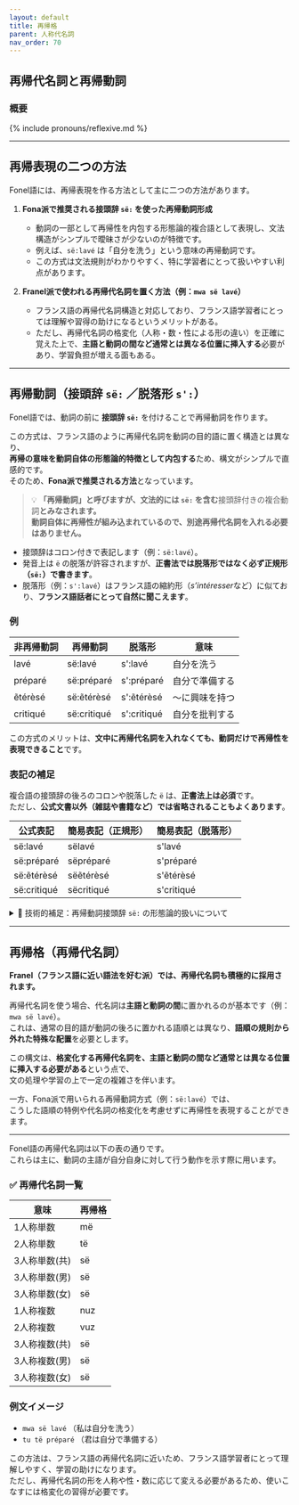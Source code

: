 ```yaml
---
layout: default
title: 再帰格
parent: 人称代名詞
nav_order: 70
---
```


## 再帰代名詞と再帰動詞

### 概要

{% include pronouns/reflexive.md %}

---

## 再帰表現の二つの方法

Fonel語には、再帰表現を作る方法として主に二つの方法があります。

1. **Fona派で推奨される接頭辞 `së:` を使った再帰動詞形成**  
   - 動詞の一部として再帰性を内包する形態論的複合語として表現し、文法構造がシンプルで曖昧さが少ないのが特徴です。  
   - 例えば、`së:lavé` は「自分を洗う」という意味の再帰動詞です。  
   - この方式は文法規則がわかりやすく、特に学習者にとって扱いやすい利点があります。

2. **Franel派で使われる再帰代名詞を置く方法（例：`mwa së lavé`）**  
   - フランス語の再帰代名詞構造と対応しており、フランス語学習者にとっては理解や習得の助けになるというメリットがある。  
   - ただし、再帰代名詞の格変化（人称・数・性による形の違い）を正確に覚えた上で、**主語と動詞の間など通常とは異なる位置に挿入する**必要があり、学習負担が増える面もある。

---

## 再帰動詞（接頭辞 `së:` ／脱落形 `s':`）

Fonel語では、動詞の前に **接頭辞 `së:`** を付けることで再帰動詞を作ります。

この方式は、フランス語のように再帰代名詞を動詞の目的語に置く構造とは異なり、  
**再帰の意味を動詞自体の形態論的特徴として内包する**ため、構文がシンプルで直感的です。  
そのため、**Fona派で推奨される方法**となっています。

> 💡 **「再帰動詞」と呼びますが、文法的には `së:` を含む**接頭辞付きの複合動詞**とみなされます。  
>  動詞自体に再帰性が組み込まれているので、別途再帰代名詞を入れる必要はありません。**

- 接頭辞はコロン付きで表記します（例：`së:lavé`）。  
- 発音上は `ë` の脱落が許容されますが、**正書法では脱落形ではなく必ず正規形（`së:`）で書きます**。  
- 脱落形（例：`s':lavé`）はフランス語の縮約形（*s’intéresser*など）に似ており、**フランス語話者にとって自然に聞こえます**。

### 例

| 非再帰動詞 | 再帰動詞      | 脱落形       | 意味             |
|------------|---------------|--------------|------------------|
| lavé       | së:lavé       | s':lavé      | 自分を洗う       |
| préparé    | së:préparé    | s':préparé   | 自分で準備する   |
| ẽtérèsé    | së:ẽtérèsé    | s':ẽtérèsé   | 〜に興味を持つ   |
| critiqué   | së:critiqué   | s':critiqué  | 自分を批判する   |

この方式のメリットは、**文中に再帰代名詞を入れなくても、動詞だけで再帰性を表現できること**です。

### 表記の補足

複合語の接頭辞の後ろのコロンや脱落した `ë` は、**正書法上は必須**です。  
ただし、**公式文書以外（雑誌や書籍など）では省略されることもよくあります**。

| 公式表記      | 簡易表記（正規形）| 簡易表記（脱落形） |
|---------------|-------------------|--------------------|
| së:lavé       | sëlavé            | s'lavé             |
| së:préparé    | sëpréparé         | s'préparé          |
| së:ẽtérèsé    | sëẽtérèsé         | s'ẽtérèsé          |
| së:critiqué   | sëcritiqué        | s'critiqué         |

<details>
<summary>📌 技術的補足：再帰動詞接頭辞 <code>së:</code> の形態論的扱いについて</summary>

<p>
Fonel語の再帰動詞は動詞に接頭辞 <code>së;</code> を付けて作りますが、この接頭辞は単なる語形成の一部で、動詞の意味として再帰性を内包する複合語として扱われます。
</p>

<p>
この方式は、フランス語のように再帰代名詞を動詞の目的語位置に置く構造とは異なり、再帰の意味を動詞自体の形態論的特徴として扱うため、構文上の複雑さや曖昧さを回避しています。
</p>

<p>
その結果、Fonel語（特にFona派）では文中に再帰代名詞を入れる必要がなくなり、文法規則の予測可能性とシンプルさが向上します。
</p>

</details>

---

## 再帰格（再帰代名詞）

**Franel（フランス語に近い語法を好む派）では、再帰代名詞も積極的に採用されます。**

再帰代名詞を使う場合、代名詞は**主語と動詞の間**に置かれるのが基本です（例：`mwa së lavé`）。  
これは、通常の目的語が動詞の後ろに置かれる語順とは異なり、**語順の規則から外れた特殊な配置**を必要とします。  

この構文は、**格変化する再帰代名詞を、主語と動詞の間など通常とは異なる位置に挿入する必要がある**という点で、  
文の処理や学習の上で一定の複雑さを伴います。  

一方、Fona派で用いられる再帰動詞方式（例：`së:lavé`）では、  
こうした語順の特例や代名詞の格変化を考慮せずに再帰性を表現することができます。

---

Fonel語の再帰代名詞は以下の表の通りです。  
これらは主に、動詞の主語が自分自身に対して行う動作を示す際に用います。

### ✅ 再帰代名詞一覧

| 意味          | 再帰格    |
|---------------|-----------|
| 1人称単数     | më        |
| 2人称単数     | të        |
| 3人称単数(共) | së        |
| 3人称単数(男) | së        |
| 3人称単数(女) | së        |
| 1人称複数     | nuz       |
| 2人称複数     | vuz       |
| 3人称複数(共) | së        |
| 3人称複数(男) | së        |
| 3人称複数(女) | së        |

### 例文イメージ

- `mwa së lavé` （私は自分を洗う）  
- `tu të préparé` （君は自分で準備する）  

この方法は、フランス語の再帰代名詞に近いため、フランス語学習者にとって理解しやすく、学習の助けになります。  
ただし、再帰代名詞の形を人称や性・数に応じて変える必要があるため、使いこなすには格変化の習得が必要です。
